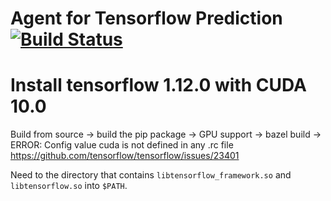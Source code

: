 # Agent for Tensorflow Prediction[![Build Status](https://travis-ci.org/rai-project/tensorflow.svg?branch=master)](https://travis-ci.org/rai-project/tensorflow)

# Install tensorflow 1.12.0 with CUDA 10.0

Build from source -> build the pip package -> GPU support -> bazel build -> ERROR: Config value cuda is not defined in any .rc file
https://github.com/tensorflow/tensorflow/issues/23401

Need to the directory that contains `libtensorflow_framework.so` and `libtensorflow.so` into `$PATH`.
